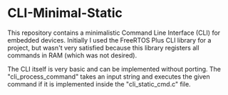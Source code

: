 # CLI-Minimal-Static

This repository contains a minimalistic Command Line Interface (CLI) for embedded devices. Initially I used the FreeRTOS Plus CLI library for a project, but wasn't very satisfied because this library registers all commands in RAM (which was not desired).

The CLI itself is very basic and can be implemented without porting. The "cli_process_command" takes an input string and executes the given command if it is implemented inside the "cli_static_cmd.c" file.

